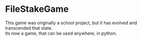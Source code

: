 # FileStakeGame

This game was originally a school project, but it has evolved and transcended that state.  
Its now a game, that can be used anywhere, in python.
